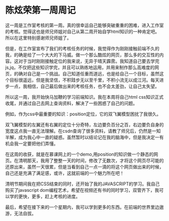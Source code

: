 # 陈炫荣第一周周记
这一周是工作室考核的第一周。真的很幸运自己能够突破重重的困难，进入工作室的考核。觉得这也是师兄师姐对自己从第二周开始自学html知识的一种肯定吧。所以在这里特别感谢师兄师姐了。

但是，在工作室宣布了我们的考核任务的时候，我觉得作为刚刚接触前端不久的我，的确是给了一个大大的下马威。做一个那么酷炫的网页，那么多的交互性的内容。这对于当时刚刚接触定位的我来说，无异于晴天霹雳。我知道自己要去学完js,jq，不仅把这些知识学完，并且可以熟练地运用，并用来制作那么高难度的网页，的确对自己是一个挑战。自己知道任重而道远，也是给自己一个目标，虽然这个目标很遥远，但是我坚信，不积跬步无以至千里，不积小流无以成江河。每天进步一点，我相信，自己最后做出来的考核任务，也不会太差劲，让自己太失望。

所以这一周，我开始快马加鞭的学习前端知识。我在本周将自己html css知识正式收尾，并通过自己去网上查询资料，解决了一些困惑了自己的问题。

例如，作为css中最重要的知识：position定位，它的双飞翼模型困扰了我很久。

双飞翼模型的左翼还有右翼的定位十分奇特，左边要负百分之百，右边要负自身的宽度这点我一直无法理解。在csdn查询了很多资料，请教了师兄后，仍然是一知半解，成为我心中一直的疑惑。虽然暂时以结论记在我的脑海中，但是我决定一有机会我一定要把他们弄懂。

在这周的收获，就是在慕课网上的一个demo,用position的知识做一个静态的网页。在清明那天，我用了整整一天的时间，修改了无数次，才将这个网页尽可能的还原出来，虽然一天很累，但是当看到自己一点一滴的将这个网页做出来的时候，自己还是充满了满足感，或许，这就前端的一个魅力所在吧！

清明节期间我在把CSS结束的同时，还开始了我的JAVASCRIPT的学习。我自己购买了javascript dom编程艺术，希望在视频还有书的同时学习，双管齐下，我可以学的更快，更多，赶上考核的进度。

最后，希望在接下来的一个星期内，我可以学到更多的东西。在前端的世界里边遨游，无法自拔。